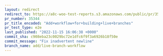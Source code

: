 ```yaml
---
layout: redirect
redirect_to: https://a8c-woo-test-reports.s3.amazonaws.com/public/pr/35344/e2e/index.html
pr_number: 35344
pr_title_encoded: "Add+workflow+for+building+live+branches"
pr_test_type: e2e
last_published: "2022-11-15 16:06:38 +0000"
commit_sha: c908eba23c0029bc72e1dfc6f9f3a6926b18f50e
commit_message: "Fix inadvertent newline"
branch_name: add/live-branch-workflow
---
```

